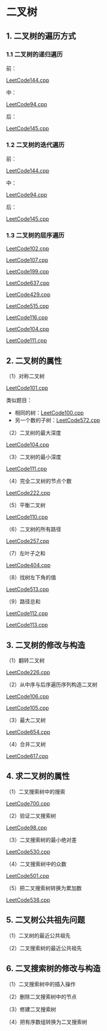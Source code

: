 # 二叉树

## 1. 二叉树的遍历方式

### 1.1 二叉树的递归遍历

前：

[LeetCode144.cpp](https://github.com/niu0217/Documents/blob/main/Algorithm/BinaryTree/LeetCode144.cpp)

中：

[LeetCode94.cpp](https://github.com/niu0217/Documents/blob/main/Algorithm/BinaryTree/LeetCode94.cpp)

后：

[LeetCode145.cpp](https://github.com/niu0217/Documents/blob/main/Algorithm/BinaryTree/LeetCode145.cpp)

### 1.2 二叉树的迭代遍历

前：

[LeetCode144.cpp](https://github.com/niu0217/Documents/blob/main/Algorithm/BinaryTree/LeetCode144.cpp)

中：

[LeetCode94.cpp](https://github.com/niu0217/Documents/blob/main/Algorithm/BinaryTree/LeetCode94.cpp)

后：

[LeetCode145.cpp](https://github.com/niu0217/Documents/blob/main/Algorithm/BinaryTree/LeetCode145.cpp)

### 1.3 二叉树的层序遍历

[LeetCode102.cpp](https://github.com/niu0217/Documents/blob/main/Algorithm/BinaryTree/LeetCode102.cpp)

[LeetCode107.cpp](https://github.com/niu0217/Documents/blob/main/Algorithm/BinaryTree/LeetCode107.cpp)

[LeetCode199.cpp](https://github.com/niu0217/Documents/blob/main/Algorithm/BinaryTree/LeetCode199.cpp)

[LeetCode637.cpp](https://github.com/niu0217/Documents/blob/main/Algorithm/BinaryTree/LeetCode637.cpp)

[LeetCode429.cpp](https://github.com/niu0217/Documents/blob/main/Algorithm/BinaryTree/LeetCode429.cpp)

[LeetCode515.cpp](https://github.com/niu0217/Documents/blob/main/Algorithm/BinaryTree/LeetCode515.cpp)

[LeetCode116.cpp](https://github.com/niu0217/Documents/blob/main/Algorithm/BinaryTree/LeetCode116.cpp)

[LeetCode104.cpp](https://github.com/niu0217/Documents/blob/main/Algorithm/BinaryTree/LeetCode104.cpp)

[LeetCode111.cpp](https://github.com/niu0217/Documents/blob/main/Algorithm/BinaryTree/LeetCode111.cpp)

## 2. 二叉树的属性

（1）对称二叉树

[LeetCode101.cpp](https://github.com/niu0217/Documents/blob/main/Algorithm/BinaryTree/LeetCode101.cpp)

类似题目：

+ 相同的树：[LeetCode100.cpp](https://github.com/niu0217/Documents/blob/main/Algorithm/BinaryTree/LeetCode100.cpp)
+ 另一个数的子树：[LeetCode572.cpp](https://github.com/niu0217/Documents/blob/main/Algorithm/BinaryTree/LeetCode572.cpp)

（2）二叉树的最大深度

[LeetCode104.cpp](https://github.com/niu0217/Documents/blob/main/Algorithm/BinaryTree/LeetCode104.cpp)

（3）二叉树的最小深度

[LeetCode111.cpp](https://github.com/niu0217/Documents/blob/main/Algorithm/BinaryTree/LeetCode111.cpp)

（4）完全二叉树的节点个数

[LeetCode222.cpp](https://github.com/niu0217/Documents/blob/main/Algorithm/BinaryTree/LeetCode222.cpp)

（5）平衡二叉树

[LeetCode110.cpp](https://github.com/niu0217/Documents/blob/main/Algorithm/BinaryTree/LeetCode110.cpp)

（6）二叉树的所有路径

[LeetCode257.cpp](https://github.com/niu0217/Documents/blob/main/Algorithm/BinaryTree/LeetCode257.cpp)

（7）左叶子之和

[LeetCode404.cpp](https://github.com/niu0217/Documents/blob/main/Algorithm/BinaryTree/LeetCode404.cpp)

（8）找树左下角的值

[LeetCode513.cpp](https://github.com/niu0217/Documents/blob/main/Algorithm/BinaryTree/LeetCode513.cpp)

（9）路径总和

[LeetCode112.cpp](https://github.com/niu0217/Documents/blob/main/Algorithm/BinaryTree/LeetCode112.cpp)

[LeetCode113.cpp](https://github.com/niu0217/Documents/blob/main/Algorithm/BinaryTree/LeetCode113.cpp)

## 3. 二叉树的修改与构造

（1）翻转二叉树

[LeetCode226.cpp](https://github.com/niu0217/Documents/blob/main/Algorithm/BinaryTree/LeetCode226.cpp)

（2）从中序与后序遍历序列构造二叉树

[LeetCode106.cpp](https://github.com/niu0217/Documents/blob/main/Algorithm/BinaryTree/LeetCode106.cpp)

[LeetCode105.cpp](https://github.com/niu0217/Documents/blob/main/Algorithm/BinaryTree/LeetCode105.cpp)

（3）最大二叉树

[LeetCode654.cpp](https://github.com/niu0217/Documents/blob/main/Algorithm/BinaryTree/LeetCode654.cpp)

（4）合并二叉树

[LeetCode617.cpp](https://github.com/niu0217/Documents/blob/main/Algorithm/BinaryTree/LeetCode617.cpp)

## 4. 求二叉树的属性

（1）二叉搜索树中的搜索

[LeetCode700.cpp](https://github.com/niu0217/Documents/blob/main/Algorithm/BinaryTree/LeetCode700.cpp)

（2）验证二叉搜索树

[LeetCode98.cpp](https://github.com/niu0217/Documents/blob/main/Algorithm/BinaryTree/LeetCode98.cpp)

（3）二叉搜索树的最小绝对差

[LeetCode530.cpp](https://github.com/niu0217/Documents/blob/main/Algorithm/BinaryTree/LeetCode530.cpp)

（4）二叉搜索树中的众数

[LeetCode501.cpp](https://github.com/niu0217/Documents/blob/main/Algorithm/BinaryTree/LeetCode501.cpp)

（5）把二叉搜索树转换为累加数

[LeetCode538.cpp](https://github.com/niu0217/Documents/blob/main/Algorithm/BinaryTree/LeetCode538.cpp)

## 5. 二叉树公共祖先问题

（1）二叉树的最近公共祖先

（2）二叉搜索树的最近公共祖先

## 6. 二叉搜索树的修改与构造

（1）二叉搜索树中的插入操作

（2）删除二叉搜索树中的节点

（3）修建二叉搜索树

（4）把有序数组转换为二叉搜索树